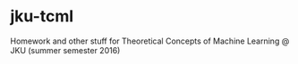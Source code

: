 # jku-tcml
Homework and other stuff for Theoretical Concepts of Machine Learning @ JKU (summer semester 2016)
